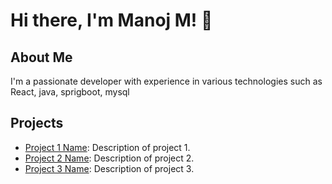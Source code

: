 # Hi there, I'm Manoj M! 👋

## About Me
I'm a passionate developer with experience in various technologies such as React, java, sprigboot, mysql

## Projects
- [Project 1 Name](https://github.com/your-username/project1): Description of project 1.
- [Project 2 Name](https://github.com/your-username/project2): Description of project 2.
- [Project 3 Name](https://github.com/your-username/project3): Description of project 3.
